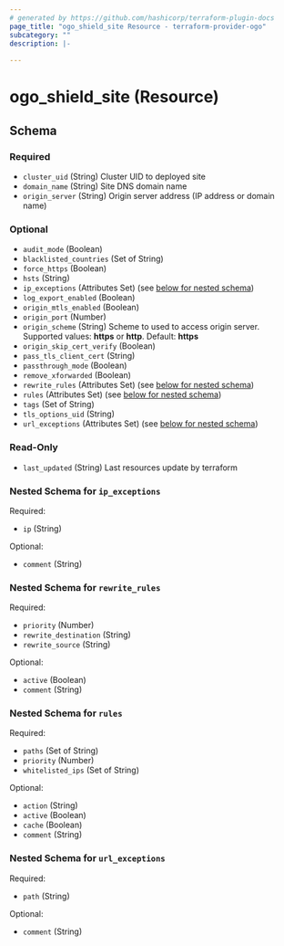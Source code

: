 ```yaml
---
# generated by https://github.com/hashicorp/terraform-plugin-docs
page_title: "ogo_shield_site Resource - terraform-provider-ogo"
subcategory: ""
description: |-
  
---
```


# ogo_shield_site (Resource)





<!-- schema generated by tfplugindocs -->
## Schema

### Required

- `cluster_uid` (String) Cluster UID to deployed site
- `domain_name` (String) Site DNS domain name
- `origin_server` (String) Origin server address (IP address or domain name)

### Optional

- `audit_mode` (Boolean)
- `blacklisted_countries` (Set of String)
- `force_https` (Boolean)
- `hsts` (String)
- `ip_exceptions` (Attributes Set) (see [below for nested schema](#nestedatt--ip_exceptions))
- `log_export_enabled` (Boolean)
- `origin_mtls_enabled` (Boolean)
- `origin_port` (Number)
- `origin_scheme` (String) Scheme to used to access origin server. Supported values: **https** or **http**. Default: **https**
- `origin_skip_cert_verify` (Boolean)
- `pass_tls_client_cert` (String)
- `passthrough_mode` (Boolean)
- `remove_xforwarded` (Boolean)
- `rewrite_rules` (Attributes Set) (see [below for nested schema](#nestedatt--rewrite_rules))
- `rules` (Attributes Set) (see [below for nested schema](#nestedatt--rules))
- `tags` (Set of String)
- `tls_options_uid` (String)
- `url_exceptions` (Attributes Set) (see [below for nested schema](#nestedatt--url_exceptions))

### Read-Only

- `last_updated` (String) Last resources update by terraform

<a id="nestedatt--ip_exceptions"></a>
### Nested Schema for `ip_exceptions`

Required:

- `ip` (String)

Optional:

- `comment` (String)


<a id="nestedatt--rewrite_rules"></a>
### Nested Schema for `rewrite_rules`

Required:

- `priority` (Number)
- `rewrite_destination` (String)
- `rewrite_source` (String)

Optional:

- `active` (Boolean)
- `comment` (String)


<a id="nestedatt--rules"></a>
### Nested Schema for `rules`

Required:

- `paths` (Set of String)
- `priority` (Number)
- `whitelisted_ips` (Set of String)

Optional:

- `action` (String)
- `active` (Boolean)
- `cache` (Boolean)
- `comment` (String)


<a id="nestedatt--url_exceptions"></a>
### Nested Schema for `url_exceptions`

Required:

- `path` (String)

Optional:

- `comment` (String)
